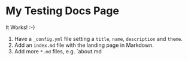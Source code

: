 <!-- index.md -->
# My Testing Docs Page

It Works! :-)

1. Have a `_config.yml` file setting a `title`, `name`, `description` and `theme`.
2. Add an `index.md` file with the landing page in Markdown.
3. Add more `*.md` files, e.g. `about.md
